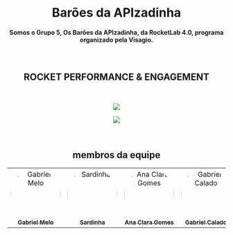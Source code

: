 <!-- BANNER PRINCIPAL -->
<h1 align="center">Barões da APIzadinha </h1>
<!-- ![BANNER-GITHUB](https://link-da-sua-imagem/banner.png) -->



<h4 align="center">Somos o Grupo 5, Os Barões da APIzadinha, da RocketLab 4.0, programa organizado pela Visagio.</h4>

<br />
<!-- IMAGEM DE DESTAQUE OU FRASE -->
<h2 align="center">ROCKET PERFORMANCE & ENGAGEMENT
</h2>

<br />

<!-- PROJETOS EM DESTAQUE -->
<p align="center">
    <a href="https://github.com/Baroes-da-APIzadinha/RPE-Frontend" target="_blank">
        <img src="https://github-readme-stats.vercel.app/api/pin/?username=Baroes-da-APIzadinha&repo=RPE-Frontend&show_owner=true&bg_color=151515&title_color=BE3738&icon_color=BE3738&text_color=E0EBF4&hide_border=true" />
    </a>
</p>
<p align="center">
    <a href="https://github.com/Baroes-da-APIzadinha/RPE-Backend" target="_blank">
        <img src="https://github-readme-stats.vercel.app/api/pin/?username=Baroes-da-APIzadinha&repo=RPE-Backend&show_owner=true&bg_color=151515&title_color=BE3738&icon_color=BE3738&text_color=E0EBF4&hide_border=true" />
    </a>
</p>





<br />

<!-- SEÇÃO DE MEMBROS -->
<h2 align="center">
membros da equipe
</h2>
<table>
<tr>
    <td align="center" width="150px">
        <a href="https://github.com/deadcube04">
            <img src="https://github.com/deadcube04.png" width="115px" style="border-radius: 50%;" alt="Gabriel Melo"/>
            <br />
            <sub><b>Gabriel Melo</b></sub>
        </a>
    </td>
    <td align="center" width="150px">
        <a href="https://github.com/SardinhaK">
            <img src="https://github.com/SardinhaK.png" width="115px" style="border-radius: 50%;" alt="Sardinha"/>
            <br />
            <sub><b>Sardinha</b></sub>
        </a>
    </td>
    <td align="center" width="150px">
        <a href="https://github.com/Pandor4b">
            <img src="https://github.com/Pandor4b.png" width="115px" style="border-radius: 50%;" alt="Ana Clara Gomes"/>
            <br />
            <sub><b>Ana Clara Gomes</b></sub>
        </a>
    </td>
    <td align="center" width="150px">
        <a href="https://github.com/gcalado55">
            <img src="https://github.com/gcalado55.png" width="115px" style="border-radius: 50%;" alt="Gabriel Calado"/>
            <br />
            <sub><b>Gabriel Calado</b></sub>    
        </a>
    </td>
        <td align="center" width="150px">
        <a href="https://github.com/MarceloPMelo">
            <img src="https://github.com/MarceloPMelo.png" width="115px" style="border-radius: 50%;" alt="Marcelo Melo"/>
            <br />
            <sub><b>Marcelo Melo</b></sub>
        </a>
    </td>
    <td align="center" width="150px">
        <a href="https://github.com/JoaoFellows">
            <img src="https://github.com/JoaoFellows.png" width="115px" style="border-radius: 50%;" alt="João victor"/>
            <br />
            <sub><b>João victor</b></sub>
        </a>
    </td>
</tr>
</table>

<br />

